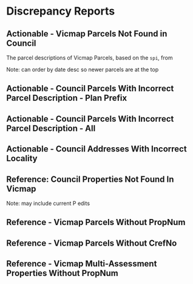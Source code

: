# Discrepancy Reports

## Actionable - Vicmap Parcels Not Found in Council

The parcel descriptions of Vicmap Parcels, based on the `spi`, from 

Note: can order by date desc so newer parcels are at the top

## Actionable - Council Parcels With Incorrect Parcel Description - Plan Prefix

## Actionable - Council Parcels With Incorrect Parcel Description - All

## Actionable - Council Addresses With Incorrect Locality

## Reference: Council Properties Not Found In Vicmap

Note: may include current P edits

## Reference - Vicmap Parcels Without PropNum

## Reference - Vicmap Parcels Without CrefNo

## Reference - Vicmap Multi-Assessment Properties Without PropNum

